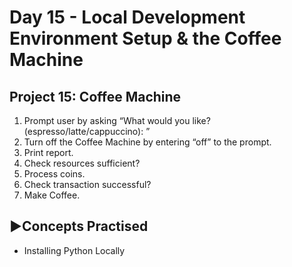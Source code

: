 # Day 15 - Local Development Environment Setup & the Coffee Machine

## Project 15: Coffee Machine
1. Prompt user by asking “What would you like? (espresso/latte/cappuccino):​ ” 
2. Turn off the Coffee Machine by entering “off​” to the prompt. 
3. Print report. 
4. Check resources sufficient? 
5. Process coins. 
6. Check transaction successful? 
7. Make Coffee. 

## ▶️Concepts Practised
- Installing Python Locally
